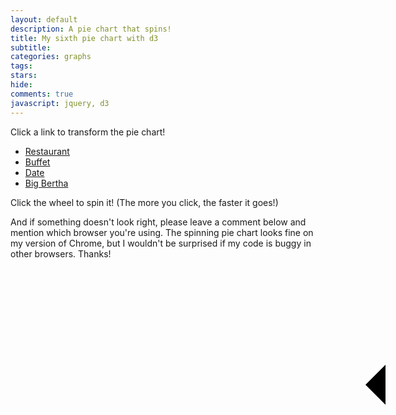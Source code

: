 ```yaml
---
layout: default
description: A pie chart that spins!
title: My sixth pie chart with d3
subtitle:
categories: graphs
tags:
stars:
hide:
comments: true
javascript: jquery, d3
---
```


<style>

svg {
    -webkit-transition: all 2718ms cubic-bezier(0.250, 0.460, 0.450, 0.940); 
       -moz-transition: all 2718ms cubic-bezier(0.250, 0.460, 0.450, 0.940); 
         -o-transition: all 2718ms cubic-bezier(0.250, 0.460, 0.450, 0.940); 
            transition: all 2718ms cubic-bezier(0.250, 0.460, 0.450, 0.940); /* constant friction approximation */
  }

#sixth-pie {
    position:relative;
}

#arrow {
    position:absolute;
    top: 268px;
    left: 568px;
    z-index:2;


    width: 0; 
    height: 0; 
    border-top: 32px solid transparent;
    border-bottom: 32px solid transparent;    
    border-right:32px solid black; 
}

</style>

<p>Click a link to transform the pie chart!</p>

<ul id="options" class="no-bullets">
    <li><a href="#restaurant">Restaurant</a> </li>
    <li><a href="#buffet">Buffet</a> </li>
    <li><a href="#date">Date</a> </li>
    <li><a href="#bigBertha">Big Bertha</a> </li>
</ul>

<div id="sixth-pie"><div id="arrow"></div></div>

<p>Click the wheel to spin it! (The more you click, the faster it goes!)</p>



And if something doesn't look right, please leave a comment below and mention which browser you're using. The spinning pie chart looks fine on my version of Chrome, but I wouldn't be surprised if my code is buggy in other browsers. Thanks!


<script src='{{ site.url }}/js/my-sixth-pie-chart.js'> </script>
